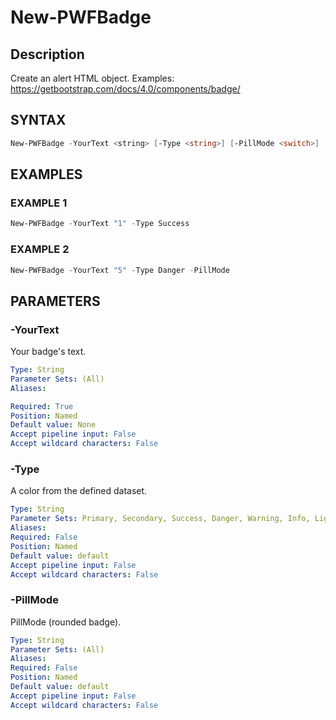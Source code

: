 # New-PWFBadge

## Description
Create an alert HTML object.
Examples: https://getbootstrap.com/docs/4.0/components/badge/

## SYNTAX
``` powershell
New-PWFBadge -YourText <string> [-Type <string>] [-PillMode <switch>]
```

## EXAMPLES

### EXAMPLE 1
```powershell
New-PWFBadge -YourText "1" -Type Success
```
### EXAMPLE 2
```powershell
New-PWFBadge -YourText "5" -Type Danger -PillMode
```

## PARAMETERS
### -YourText
Your badge's text.
```yaml
Type: String
Parameter Sets: (All)
Aliases:

Required: True
Position: Named
Default value: None
Accept pipeline input: False
Accept wildcard characters: False
```
### -Type
A color from the defined dataset.
```yaml
Type: String
Parameter Sets: Primary, Secondary, Success, Danger, Warning, Info, Light, Dark.
Aliases:
Required: False
Position: Named
Default value: default
Accept pipeline input: False
Accept wildcard characters: False
```
### -PillMode
PillMode (rounded badge).
```yaml
Type: String
Parameter Sets: (All)
Aliases:
Required: False
Position: Named
Default value: default
Accept pipeline input: False
Accept wildcard characters: False
```